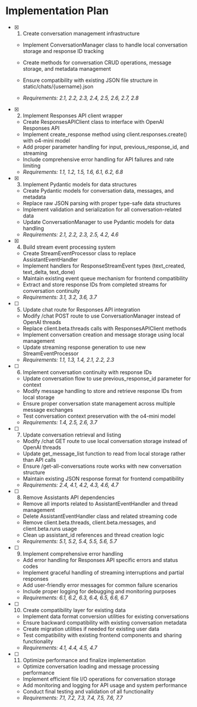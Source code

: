 # Implementation Plan

- [x] 1. Create conversation management infrastructure



  - Implement ConversationManager class to handle local conversation storage and response ID tracking
  - Create methods for conversation CRUD operations, message storage, and metadata management
  - Ensure compatibility with existing JSON file structure in static/chats/{username}.json



  - _Requirements: 2.1, 2.2, 2.3, 2.4, 2.5, 2.6, 2.7, 2.8_

- [x] 2. Implement Responses API client wrapper
  - Create ResponsesAPIClient class to interface with OpenAI Responses API
  - Implement create_response method using client.responses.create() with o4-mini model
  - Add proper parameter handling for input, previous_response_id, and streaming
  - Include comprehensive error handling for API failures and rate limiting
  - _Requirements: 1.1, 1.2, 1.5, 1.6, 6.1, 6.2, 6.8_

- [x] 3. Implement Pydantic models for data structures
  - Create Pydantic models for conversation data, messages, and metadata
  - Replace raw JSON parsing with proper type-safe data structures
  - Implement validation and serialization for all conversation-related data
  - Update ConversationManager to use Pydantic models for data handling
  - _Requirements: 2.1, 2.2, 2.3, 2.5, 4.2, 4.6_

- [x] 4. Build stream event processing system




  - Create StreamEventProcessor class to replace AssistantEventHandler
  - Implement handlers for ResponseStreamEvent types (text_created, text_delta, text_done)
  - Maintain existing event queue mechanism for frontend compatibility
  - Extract and store response IDs from completed streams for conversation continuity
  - _Requirements: 3.1, 3.2, 3.6, 3.7_

- [ ] 5. Update chat route for Responses API integration
  - Modify /chat POST route to use ConversationManager instead of OpenAI threads
  - Replace client.beta.threads calls with ResponsesAPIClient methods
  - Implement conversation creation and message storage using local management
  - Update streaming response generation to use new StreamEventProcessor
  - _Requirements: 1.1, 1.3, 1.4, 2.1, 2.2, 2.3_

- [ ] 6. Implement conversation continuity with response IDs
  - Update conversation flow to use previous_response_id parameter for context
  - Modify message handling to store and retrieve response IDs from local storage
  - Ensure proper conversation state management across multiple message exchanges
  - Test conversation context preservation with the o4-mini model
  - _Requirements: 1.4, 2.5, 2.6, 3.7_

- [ ] 7. Update conversation retrieval and listing
  - Modify /chat GET route to use local conversation storage instead of OpenAI threads
  - Update get_message_list function to read from local storage rather than API calls
  - Ensure /get-all-conversations route works with new conversation structure
  - Maintain existing JSON response format for frontend compatibility
  - _Requirements: 2.4, 4.1, 4.2, 4.3, 4.6, 4.7_

- [ ] 8. Remove Assistants API dependencies
  - Remove all imports related to AssistantEventHandler and thread management
  - Delete AssistantEventHandler class and related streaming code
  - Remove client.beta.threads, client.beta.messages, and client.beta.runs usage
  - Clean up assistant_id references and thread creation logic
  - _Requirements: 5.1, 5.2, 5.4, 5.5, 5.6, 5.7_

- [ ] 9. Implement comprehensive error handling
  - Add error handling for Responses API specific errors and status codes
  - Implement graceful handling of streaming interruptions and partial responses
  - Add user-friendly error messages for common failure scenarios
  - Include proper logging for debugging and monitoring purposes
  - _Requirements: 6.1, 6.2, 6.3, 6.4, 6.5, 6.6, 6.7_

- [ ] 10. Create compatibility layer for existing data
  - Implement data format conversion utilities for existing conversations
  - Ensure backward compatibility with existing conversation metadata
  - Create migration utilities if needed for existing user data
  - Test compatibility with existing frontend components and sharing functionality
  - _Requirements: 4.1, 4.4, 4.5, 4.7_

- [ ] 11. Optimize performance and finalize implementation
  - Optimize conversation loading and message processing performance
  - Implement efficient file I/O operations for conversation storage
  - Add monitoring and logging for API usage and system performance
  - Conduct final testing and validation of all functionality
  - _Requirements: 7.1, 7.2, 7.3, 7.4, 7.5, 7.6, 7.7_